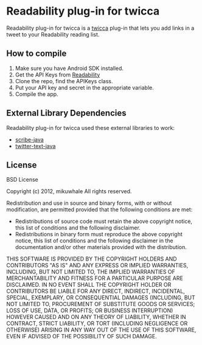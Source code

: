 Readability plug-in for twicca
==============================
Readability plug-in for twicca is a [twicca](http://twicca.r246.jp/) plug-in that lets you add links in a tweet to your Readability reading list. 

How to compile
--------------
1. Make sure you have Android SDK installed.
2. Get the API Keys from [Readability](http://http://www.readability.com/publishers/api/)
3. Clone the repo, find the APIKeys class.
4. Put your API key and secret in the appropriate variable.
5. Compile the app.

External Library Dependencies
-----------------------------
Readability plug-in for twicca used these external libraries to work:

- [scribe-java](https://github.com/fernandezpablo85/scribe-java)
- [twitter-text-java](https://github.com/twitter/twitter-text-java)

License
-------
BSD License

Copyright (c) 2012, mikuwhale
All rights reserved.

Redistribution and use in source and binary forms, with or without modification, are permitted provided that the following conditions are met:

- Redistributions of source code must retain the above copyright notice, this list of conditions and the following disclaimer.
- Redistributions in binary form must reproduce the above copyright notice, this list of conditions and the following disclaimer in the documentation and/or other materials provided with the distribution.

THIS SOFTWARE IS PROVIDED BY THE COPYRIGHT HOLDERS AND CONTRIBUTORS "AS IS" AND ANY EXPRESS OR IMPLIED WARRANTIES, INCLUDING, BUT NOT LIMITED TO, THE IMPLIED WARRANTIES OF MERCHANTABILITY AND FITNESS FOR A PARTICULAR PURPOSE ARE DISCLAIMED. IN NO EVENT SHALL THE COPYRIGHT HOLDER OR CONTRIBUTORS BE LIABLE FOR ANY DIRECT, INDIRECT, INCIDENTAL, SPECIAL, EXEMPLARY, OR CONSEQUENTIAL DAMAGES (INCLUDING, BUT NOT LIMITED TO, PROCUREMENT OF SUBSTITUTE GOODS OR SERVICES; LOSS OF USE, DATA, OR PROFITS; OR BUSINESS INTERRUPTION) HOWEVER CAUSED AND ON ANY THEORY OF LIABILITY, WHETHER IN CONTRACT, STRICT LIABILITY, OR TORT (INCLUDING NEGLIGENCE OR OTHERWISE) ARISING IN ANY WAY OUT OF THE USE OF THIS SOFTWARE, EVEN IF ADVISED OF THE POSSIBILITY OF SUCH DAMAGE.